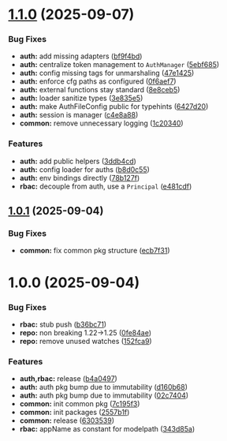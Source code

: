 # [1.1.0](https://github.com/codespace-operator/common/compare/common/v1.0.1...common/v1.1.0) (2025-09-07)


### Bug Fixes

* **auth:** add missing adapters ([bf9f4bd](https://github.com/codespace-operator/common/commit/bf9f4bdf4d3a3e45d7376f81bcedd86bb15c89f1))
* **auth:** centralize token management to `AuthManager` ([5ebf685](https://github.com/codespace-operator/common/commit/5ebf685e7d47b67b927abafbd0bfdee9e907e2f1))
* **auth:** config missing tags for unmarshaling ([47e1425](https://github.com/codespace-operator/common/commit/47e14254af636b82437ca2e8cb027b19c2671013))
* **auth:** enforce cfg paths as configured ([0f6aef7](https://github.com/codespace-operator/common/commit/0f6aef70968802c9f923662220f1e9d0d96deeba))
* **auth:** external functions stay standard ([8e8ceb5](https://github.com/codespace-operator/common/commit/8e8ceb5446cb6a443c0c30f6c2753812f67737be))
* **auth:** loader sanitize types ([3e835e5](https://github.com/codespace-operator/common/commit/3e835e5dc9f51afcdd5e55970bc4652f7c13f600))
* **auth:** make AuthFileConfig public for typehints ([6427d20](https://github.com/codespace-operator/common/commit/6427d20b51d466e413347157b0ada5277c2f75dd))
* **auth:** session is manager ([c4e8a88](https://github.com/codespace-operator/common/commit/c4e8a88d4a64f6f7f7a2fe733487c82668280b1f))
* **common:** remove unnecessary logging ([1c20340](https://github.com/codespace-operator/common/commit/1c20340032fb47ab135a5866e31bfe217bcb02bf))


### Features

* **auth:** add public helpers ([3ddb4cd](https://github.com/codespace-operator/common/commit/3ddb4cda02553a8f15dede37c4dc84d29f4eaad8))
* **auth:** config loader for auths ([b8d0c55](https://github.com/codespace-operator/common/commit/b8d0c553845934d492f69c77810332d6d34c8036))
* **auth:** env bindings directly ([78b127f](https://github.com/codespace-operator/common/commit/78b127f050d6ce843bb1e9e538865c8838ee7474))
* **rbac:** decouple from auth, use a `Principal` ([e481cdf](https://github.com/codespace-operator/common/commit/e481cdf9490f1526d88a6d2312eb53d936e10dd5))

## [1.0.1](https://github.com/codespace-operator/common/compare/common/v1.0.0...common/v1.0.1) (2025-09-04)


### Bug Fixes

* **common:** fix common pkg structure ([ecb7f31](https://github.com/codespace-operator/common/commit/ecb7f317bbe9def0503c8bc4a57f3e3449dc384c))

# 1.0.0 (2025-09-04)


### Bug Fixes

* **rbac:** stub push ([b36bc71](https://github.com/codespace-operator/common/commit/b36bc714a61e34716f17effb7e8a3335e25c045b))
* **repo:** non breaking 1.22->1.25 ([0fe84ae](https://github.com/codespace-operator/common/commit/0fe84ae56947c2daa313d747da1cda0f2aef93bd))
* **repo:** remove unused watches ([152fca9](https://github.com/codespace-operator/common/commit/152fca954c68cf0b33d4337c7921197cd250d7d4))


### Features

* **auth,rbac:** release ([b4a0497](https://github.com/codespace-operator/common/commit/b4a04972a579a2863dc5696a363d0eeb7a9559e9))
* **auth:** auth pkg bump due to immutability ([d160b68](https://github.com/codespace-operator/common/commit/d160b683b96901b8627d674b357e9ffb4fdced6d))
* **auth:** auth pkg bump due to immutability ([02c7404](https://github.com/codespace-operator/common/commit/02c7404aefcb4eb108d14179b79e034d7553bc86))
* **common:** init common pkg ([7c195f3](https://github.com/codespace-operator/common/commit/7c195f3028319980a331c33de243864a9617a288))
* **common:** init packages ([2557b1f](https://github.com/codespace-operator/common/commit/2557b1f4ec3846e092a3b3a90bfcd61dc2261d47))
* **common:** release ([6303539](https://github.com/codespace-operator/common/commit/63035393e97c76189fb9096f85b2bb3f632ea5b3))
* **rbac:** appName as constant for modelpath ([343d85a](https://github.com/codespace-operator/common/commit/343d85a5228ef17cd89c7d43e7e080651039e1d5))
